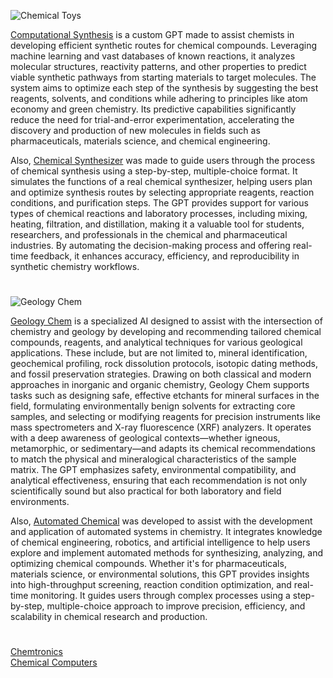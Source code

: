 ![Chemical Toys](https://github.com/user-attachments/assets/96cc6d1f-6c36-4d6f-9726-bfbf40467cc2)

[Computational Synthesis](https://chatgpt.com/g/g-685b03ad0c348191b2499e185763b017-computational-synthesis) is a custom GPT made to assist chemists in developing efficient synthetic routes for chemical compounds. Leveraging machine learning and vast databases of known reactions, it analyzes molecular structures, reactivity patterns, and other properties to predict viable synthetic pathways from starting materials to target molecules. The system aims to optimize each step of the synthesis by suggesting the best reagents, solvents, and conditions while adhering to principles like atom economy and green chemistry. Its predictive capabilities significantly reduce the need for trial-and-error experimentation, accelerating the discovery and production of new molecules in fields such as pharmaceuticals, materials science, and chemical engineering.

Also, [Chemical Synthesizer](https://chatgpt.com/g/g-685cd2b1a78c81919234dd1508bc2f05-chemical-synthesizer) was made to guide users through the process of chemical synthesis using a step-by-step, multiple-choice format. It simulates the functions of a real chemical synthesizer, helping users plan and optimize synthesis routes by selecting appropriate reagents, reaction conditions, and purification steps. The GPT provides support for various types of chemical reactions and laboratory processes, including mixing, heating, filtration, and distillation, making it a valuable tool for students, researchers, and professionals in the chemical and pharmaceutical industries. By automating the decision-making process and offering real-time feedback, it enhances accuracy, efficiency, and reproducibility in synthetic chemistry workflows.


#

![Geology Chem](https://github.com/user-attachments/assets/96956018-8dd3-457a-ae89-eebb466979af)

[Geology Chem](https://chatgpt.com/g/g-6829d0e09f5481918b7a17ffd1d14d2f-geology-chem) is a specialized AI designed to assist with the intersection of chemistry and geology by developing and recommending tailored chemical compounds, reagents, and analytical techniques for various geological applications. These include, but are not limited to, mineral identification, geochemical profiling, rock dissolution protocols, isotopic dating methods, and fossil preservation strategies. Drawing on both classical and modern approaches in inorganic and organic chemistry, Geology Chem supports tasks such as designing safe, effective etchants for mineral surfaces in the field, formulating environmentally benign solvents for extracting core samples, and selecting or modifying reagents for precision instruments like mass spectrometers and X-ray fluorescence (XRF) analyzers. It operates with a deep awareness of geological contexts—whether igneous, metamorphic, or sedimentary—and adapts its chemical recommendations to match the physical and mineralogical characteristics of the sample matrix. The GPT emphasizes safety, environmental compatibility, and analytical effectiveness, ensuring that each recommendation is not only scientifically sound but also practical for both laboratory and field environments.

Also, [Automated Chemical](https://chatgpt.com/g/g-6774802ac8ac8191bb96be9e8b60b347-automated-chemical) was developed to assist with the development and application of automated systems in chemistry. It integrates knowledge of chemical engineering, robotics, and artificial intelligence to help users explore and implement automated methods for synthesizing, analyzing, and optimizing chemical compounds. Whether it's for pharmaceuticals, materials science, or environmental solutions, this GPT provides insights into high-throughput screening, reaction condition optimization, and real-time monitoring. It guides users through complex processes using a step-by-step, multiple-choice approach to improve precision, efficiency, and scalability in chemical research and production.

#

[Chemtronics](https://github.com/sourceduty/Chemtronics)
<br>
[Chemical Computers](https://github.com/sourceduty/Chemical_Computers)
